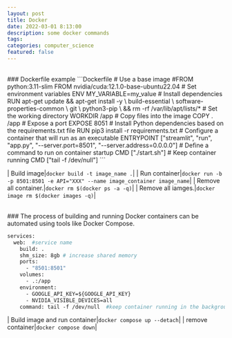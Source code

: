 ```yaml
---
layout: post
title: Docker 
date: 2022-03-01 8:13:00
description: some docker commands
tags: 
categories: computer_science
featured: false
---
```



<br>
### Dockerfile example
```Dockerfile
# Use a base image
#FROM python:3.11-slim
FROM nvidia/cuda:12.1.0-base-ubuntu22.04
# Set environment variables
ENV MY_VARIABLE=my_value
# Install dependencies
RUN apt-get update && apt-get install -y \
    build-essential \
    software-properties-common \
    git \
    python3-pip \
    && rm -rf /var/lib/apt/lists/*
# Set the working directory
WORKDIR /app
# Copy files into the image
COPY . /app
# Expose a port
EXPOSE 8051
# Install Python dependencies based on the requirements.txt file
RUN pip3 install -r requirements.txt
# Configure a container that will run as an executable
ENTRYPOINT ["streamlit", "run", "app.py", "--server.port=8501", "--server.address=0.0.0.0"]
# Define a command to run on container startup
CMD ["./start.sh"]
# Keep container running
CMD ["tail -f /dev/null"]
```

| Build image|`docker build -t image_name .`|
| Run container|`docker run -b -p 8501:8501 -e API="XXX" --name image_container image_name`|
| Remove all container.|`docker rm $(docker ps -a -q)`|
| Remove all iamges.|`docker image rm $(docker images -q)`|



<br>
### The process of building and running Docker containers can be automated using tools like Docker Compose. 

```Dockerfile
services:
  web:  #service name
    build: .
    shm_size: 8gb # increase shared memory
    ports:
      - "8501:8501"
    volumes:
      - .:/app
    environment:
      - GOOGLE_API_KEY=${GOOGLE_API_KEY}
      - NVIDIA_VISIBLE_DEVICES=all
    command: tail -f /dev/null  #keep container running in the background
```

| Build image and run container|`docker compose up --detach`|
| remove container|`docker compose down`|
